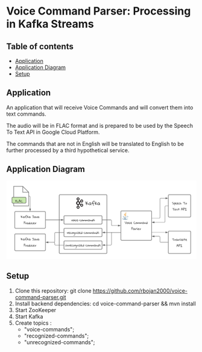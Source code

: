 # Voice Command Parser: Processing in Kafka Streams

## Table of contents
* [Application](#Application)
* [Application Diagram](#application-diagram)
* [Setup](#setup)


## Application
An application that will receive Voice Commands and will convert them into text commands.

The audio will be in FLAC format and is prepared to be used by the Speech To Text API in Google Cloud Platform.

The commands that are not in English will be translated to English to be further processed by a third hypothetical service.


## Application Diagram
![Application Diagram](docs/appDiagram.png)

## Setup
1. Clone this repository: git clone https://github.com/rbojan2000/voice-command-parser.git
2. Install backend dependencies: cd voice-command-parser && mvn install
3. Start ZooKeeper
4. Start Kafka
5. Create topics : 
    * "voice-commands";
    * "recognized-commands";
    * "unrecognized-commands";

